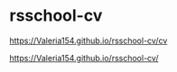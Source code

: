 # rsschool-cv

https://Valeria154.github.io/rsschool-cv/cv

https://Valeria154.github.io/rsschool-cv/
